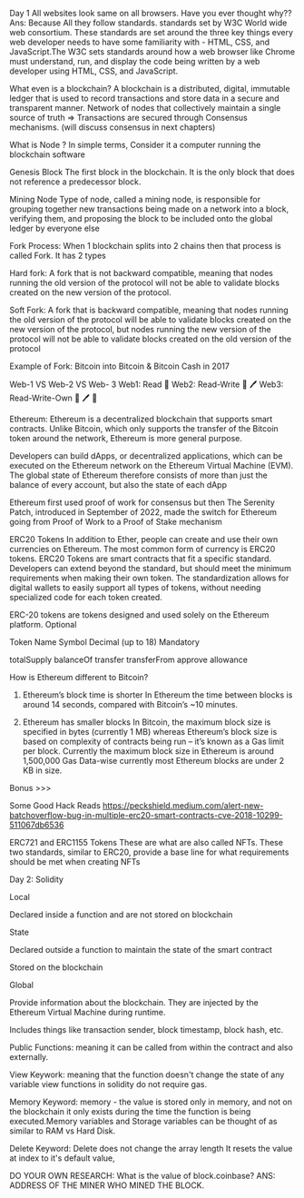 Day 1 
All websites look same on all browsers. Have you ever thought why??
Ans: Because All they follow standards. standards set by W3C World wide web consortium.
These standards are set around the three key things every web developer needs to have some familiarity with - HTML, CSS, and JavaScript.The W3C sets standards around how a web browser like Chrome must understand, run, and display the code being written by a web developer using HTML, CSS, and JavaScript.

What even is a blockchain?
A blockchain is a distributed, digital, immutable ledger that is used to record transactions and store data in a secure and transparent manner. Network of nodes that collectively maintain a single source of truth
=> Transactions are secured through Consensus mechanisms. (will discuss consensus in next chapters)

What is Node ?
In simple terms, Consider it a computer running the blockchain software

Genesis Block
The first block in the blockchain. It is the only block that does not reference a predecessor block.

Mining Node
Type of node, called a mining node, is responsible for grouping together new transactions being made on a network into a block, verifying them, and proposing the block to be included onto the global ledger by everyone else

Fork Process:
When 1 blockchain splits into 2 chains then that process is called Fork. It has 2 types 

Hard fork: A fork that is not backward compatible, meaning that nodes running the old version of the protocol will not be able to validate blocks created on the new version of the protocol.

Soft Fork: A fork that is backward compatible, meaning that nodes running the old version of the protocol will be able to validate blocks created on the new version of the protocol, but nodes running the new version of the protocol will not be able to validate blocks created on the old version of the protocol

Example of Fork: Bitcoin into Bitcoin & Bitcoin Cash in 2017

Web-1 VS Web-2 VS Web-  3
Web1: Read 📖
Web2: Read-Write 📖 🖊️
Web3: Read-Write-Own 📖 🖊️ 🔑

Ethereum:
Ethereum is a decentralized blockchain that supports smart contracts. Unlike Bitcoin, which only supports the transfer of the Bitcoin token around the network, Ethereum is more general purpose.

Developers can build dApps, or decentralized applications, which can be executed on the Ethereum network on the Ethereum Virtual Machine (EVM). The global state of Ethereum therefore consists of more than just the balance of every account, but also the state of each dApp

Ethereum first used proof of work for consensus but then The Serenity Patch, introduced in September of 2022, made the switch for Ethereum going from Proof of Work to a Proof of Stake mechanism

ERC20 Tokens
In addition to Ether, people can create and use their own currencies on Ethereum. The most common form of currency is ERC20 tokens. ERC20 Tokens are smart contracts that fit a specific standard. Developers can extend beyond the standard, but should meet the minimum requirements when making their own token. The standardization allows for digital wallets to easily support all types of tokens, without needing specialized code for each token created.

ERC-20 tokens are tokens designed and used solely on the Ethereum platform.
Optional

Token Name
Symbol
Decimal (up to 18)
Mandatory

totalSupply
balanceOf
transfer
transferFrom
approve
allowance

How is Ethereum different to Bitcoin?

1. Ethereum’s block time is shorter
In Ethereum the time between blocks is around 14 seconds, compared with Bitcoin’s ~10 minutes.

2. Ethereum has smaller blocks
In Bitcoin, the maximum block size is specified in bytes (currently 1 MB) whereas Ethereum’s block size is based on complexity of contracts being run – it’s known as a Gas limit per block. Currently the maximum block size in Ethereum is around 1,500,000 Gas
Data-wise currently most Ethereum blocks are under 2 KB in size.



Bonus >>>

Some Good Hack Reads 
https://peckshield.medium.com/alert-new-batchoverflow-bug-in-multiple-erc20-smart-contracts-cve-2018-10299-511067db6536


ERC721 and ERC1155 Tokens
These are what are also called NFTs. These two standards, similar to ERC20, provide a base line for what requirements should be met when creating NFTs


Day 2:
Solidity

Local

Declared inside a function and are not stored on blockchain

State

Declared outside a function to maintain the state of the smart contract

Stored on the blockchain

Global

Provide information about the blockchain. They are injected by the Ethereum Virtual Machine during runtime.

Includes things like transaction sender, block timestamp, block hash, etc.

Public Functions:
meaning it can be called from within the contract and also externally.

View Keywork:
meaning that the function doesn't change the state of any variable view functions in solidity do not require gas.

Memory Keyword:
memory - the value is stored only in memory, and not on the blockchain  it only exists during the time the function is being executed.Memory variables and Storage variables can be thought of as similar to RAM vs Hard Disk.

Delete Keyword:
Delete does not change the array length It resets the value at index to it's default value,

DO YOUR OWN RESEARCH:
What is the value of block.coinbase?
ANS: ADDRESS OF THE MINER WHO MINED THE BLOCK.


